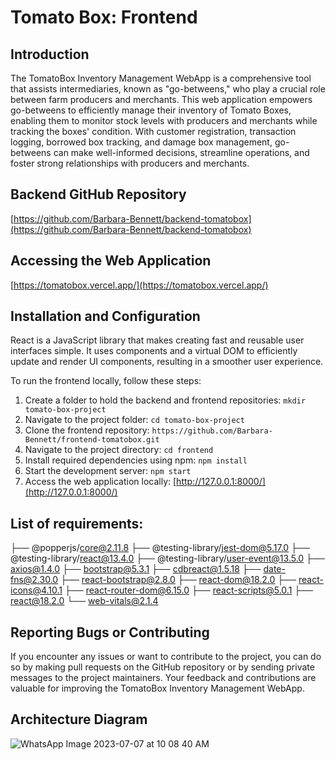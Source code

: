 # Tomato Box: Frontend


## Introduction
The TomatoBox Inventory Management WebApp is a comprehensive tool that assists intermediaries, known as "go-betweens," who play a crucial role between farm producers and merchants. This web application empowers go-betweens to efficiently manage their inventory of Tomato Boxes, enabling them to monitor stock levels with producers and merchants while tracking the boxes' condition. With customer registration, transaction logging, borrowed box tracking, and damage box management, go-betweens can make well-informed decisions, streamline operations, and foster strong relationships with producers and merchants.


## Backend GitHub Repository
[https://github.com/Barbara-Bennett/backend-tomatobox](https://github.com/Barbara-Bennett/backend-tomatobox)


## Accessing the Web Application
[https://tomatobox.vercel.app/](https://tomatobox.vercel.app/)


## Installation and Configuration
React is a JavaScript library that makes creating fast and reusable user interfaces simple. It uses components and a virtual DOM to efficiently update and render UI components, resulting in a smoother user experience.

To run the frontend locally, follow these steps:

1. Create a folder to hold the backend and frontend repositories: `mkdir tomato-box-project`
2. Navigate to the project folder: `cd tomato-box-project`
3. Clone the frontend repository: `https://github.com/Barbara-Bennett/frontend-tomatobox.git`
4. Navigate to the project directory: `cd frontend`
5. Install required dependencies using npm: `npm install`
6. Start the development server: `npm start`
7. Access the web application locally: [http://127.0.0.1:8000/](http://127.0.0.1:8000/)


## List of requirements:
├── @popperjs/core@2.11.8
├── @testing-library/jest-dom@5.17.0
├── @testing-library/react@13.4.0
├── @testing-library/user-event@13.5.0
├── axios@1.4.0
├── bootstrap@5.3.1
├── cdbreact@1.5.18
├── date-fns@2.30.0
├── react-bootstrap@2.8.0
├── react-dom@18.2.0
├── react-icons@4.10.1
├── react-router-dom@6.15.0
├── react-scripts@5.0.1
├── react@18.2.0
└── web-vitals@2.1.4


## Reporting Bugs or Contributing
If you encounter any issues or want to contribute to the project, you can do so by making pull requests on the GitHub repository or by sending private messages to the project maintainers. Your feedback and contributions are valuable for improving the TomatoBox Inventory Management WebApp.


## Architecture Diagram
![WhatsApp Image 2023-07-07 at 10 08 40 AM](https://github.com/Barbara-Bennett/backend-tomatobox/assets/97815099/210a0b7a-f101-41ea-80e6-f707702bc948)



